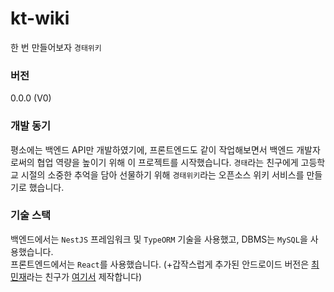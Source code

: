 # kt-wiki
한 번 만들어보자 `경태위키`

### 버전
0.0.0 (V0)

### 개발 동기
평소에는 백엔드 API만 개발하였기에, 프론트엔드도 같이 작업해보면서 백엔드 개발자로써의 협업 역량을 높이기 위해 이 프로젝트를 시작했습니다. `경태`라는 친구에게 고등학교 시절의 소중한 추억을 담아 선물하기 위해 `경태위키`라는 오픈소스 위키 서비스를 만들기로 했습니다.

### 기술 스택
백엔드에서는 `NestJS` 프레임워크 및 `TypeORM` 기술을 사용했고, DBMS는 `MySQL`을 사용했습니다.<br/>
프론트엔드에서는 `React`를 사용했습니다. 
(+갑작스럽게 추가된 안드로이드 버전은 [최민재](https://github.com/snack655)라는 친구가 [여기서](https://github.com/snack655/kt-wiki-Android) 제작합니다)
